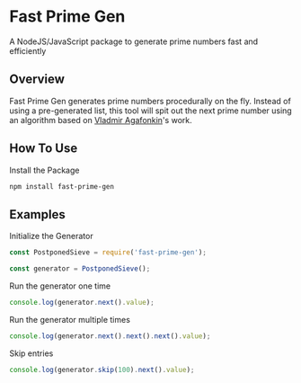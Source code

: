 # Fast Prime Gen
A NodeJS/JavaScript package to generate prime numbers fast and efficiently

## Overview

Fast Prime Gen generates prime numbers procedurally on the fly. Instead of using a pre-generated list, this tool will spit out the next prime number using an algorithm based on [Vladmir Agafonkin](https://beta.observablehq.com/@mourner/fast-prime-generator)'s work.

## How To Use
Install the Package
```sh
npm install fast-prime-gen
```

## Examples
Initialize the Generator
```js
const PostponedSieve = require('fast-prime-gen'); 

const generator = PostponedSieve();
```

Run the generator one time
```js
console.log(generator.next().value);
```

Run the generator multiple times
```js
console.log(generator.next().next().next().value);
```

Skip entries
```js
console.log(generator.skip(100).next().value);
```